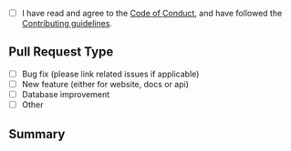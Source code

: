 <!--
Thank you for opening this pull request! Your help is much appreciated.
Please choose the PR Type and give as many details as possible about your PR.
-->

- [ ] I have read and agree to the [Code of Conduct](https://github.com/danielschuster-muc/potter-db/blob/master/CODE_OF_CONDUCT.md), and have followed the [Contributing guidelines](https://github.com/danielschuster-muc/potter-db/blob/master/CONTRIBUTING.md).

## Pull Request Type

<!-- Please delete options that are not relevant -->

- [ ] Bug fix (please link related issues if applicable)
- [ ] New feature (either for website, docs or api)
- [ ] Database improvement
- [ ] Other

## Summary

<!--
 Detailed explanation for the changes of your pull request
-->

